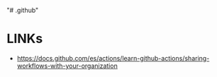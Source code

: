 "# .github" 

LINKs
===
- https://docs.github.com/es/actions/learn-github-actions/sharing-workflows-with-your-organization


